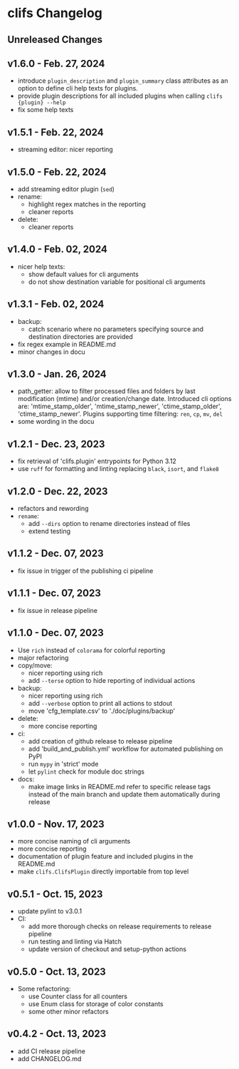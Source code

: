# clifs Changelog

## Unreleased Changes


## v1.6.0 - Feb. 27, 2024

- introduce `plugin_description` and `plugin_summary` class attributes as an option to
  define cli help texts for plugins.
- provide plugin descriptions for all included plugins when calling `clifs {plugin} --help`
- fix some help texts

## v1.5.1 - Feb. 22, 2024

- streaming editor: nicer reporting

## v1.5.0 - Feb. 22, 2024

- add streaming editor plugin (`sed`)
- rename:
  - highlight regex matches in the reporting
  - cleaner reports
- delete:
  - cleaner reports

## v1.4.0 - Feb. 02, 2024

- nicer help texts:
  - show default values for cli arguments
  - do not show destination variable for positional cli arguments

## v1.3.1 - Feb. 02, 2024

- backup:
  - catch scenario where no parameters specifying source and destination directories are provided
- fix regex example in README.md
- minor changes in docu

## v1.3.0 - Jan. 26, 2024

- path_getter: allow to filter processed files and folders by last modification (mtime) and/or creation/change date. Introduced cli options are: 'mtime_stamp_older', 'mtime_stamp_newer', 'ctime_stamp_older', 'ctime_stamp_newer'.
  Plugins supporting time filtering: `ren`, `cp`, `mv`, `del`
- some wording in the docu

## v1.2.1 - Dec. 23, 2023

- fix retrieval of 'clifs.plugin' entrypoints for Python 3.12
- use `ruff` for formatting and linting replacing `black`, `isort`, and `flake8`

## v1.2.0 - Dec. 22, 2023

- refactors and rewording
- `rename`:
  - add `--dirs` option to rename directories instead of files
  - extend testing

## v1.1.2 - Dec. 07, 2023

- fix issue in trigger of the publishing ci pipeline

## v1.1.1 - Dec. 07, 2023

- fix issue in release pipeline

## v1.1.0 - Dec. 07, 2023

- Use `rich` instead of `colorama` for colorful reporting
- major refactoring
- copy/move:
  - nicer reporting using rich
  - add `--terse` option to hide reporting of individual actions
- backup:
  - nicer reporting using rich
  - add `--verbose` option to print all actions to stdout
  - move 'cfg_template.csv' to './doc/plugins/backup'
- delete:
  - more concise reporting
- ci:
  - add creation of github release to release pipeline
  - add 'build_and_publish.yml' workflow for automated publishing on PyPI
  - run `mypy` in 'strict' mode
  - let `pylint` check for module doc strings
- docs:
  - make image links in README.md refer to specific release tags instead of the main branch and update them automatically during release

## v1.0.0 - Nov. 17, 2023

- more concise naming of cli arguments
- more concise reporting
- documentation of plugin feature and included plugins in the README.md
- make `clifs.ClifsPlugin` directly importable from top level

## v0.5.1 - Oct. 15, 2023

- update pylint to v3.0.1
- CI:
  - add more thorough checks on release requirements to release pipeline
  - run testing and linting via Hatch
  - update version of checkout and setup-python actions

## v0.5.0 - Oct. 13, 2023

- Some refactoring:
  - use Counter class for all counters
  - use Enum class for storage of color constants
  - some other minor refactors

## v0.4.2 - Oct. 13, 2023

- add CI release pipeline
- add CHANGELOG.md
